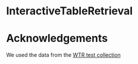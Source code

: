 # InteractiveTableRetrieval




# Acknowledgements
We used the data from the [WTR test collection](https://github.com/Zhiyu-Chen/Web-Table-Retrieval-Benchmark)
